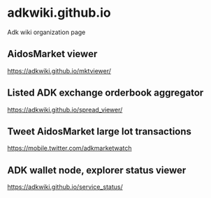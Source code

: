 # adkwiki.github.io
Adk wiki organization page

## AidosMarket viewer
https://adkwiki.github.io/mktviewer/

## Listed ADK exchange orderbook aggregator
https://adkwiki.github.io/spread_viewer/

## Tweet AidosMarket large lot transactions
https://mobile.twitter.com/adkmarketwatch

## ADK wallet node, explorer status viewer
https://adkwiki.github.io/service_status/
